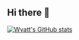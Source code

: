 ## Hi there 👋

[![Wyatt's GitHub stats](https://github-readme-stats.vercel.app/api?username=wyattnapier&show=discussions_started,prs_merged,prs_merged_percentage&show_icons=true&theme=gruvbox)](https://github.com/anuraghazra/github-readme-stats)
<!--
**wyattnapier/wyattnapier** is a ✨ _special_ ✨ repository because its `README.md` (this file) appears on your GitHub profile.

Here are some ideas to get you started:

- 🔭 I’m currently working on ...
- 🌱 I’m currently learning ...
- 👯 I’m looking to collaborate on ...
- 🤔 I’m looking for help with ...
- 💬 Ask me about ...
- 📫 How to reach me: ...
- 😄 Pronouns: ...
- ⚡ Fun fact: ...
-->
